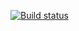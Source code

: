 [![Build status](https://ci.appveyor.com/api/projects/status/r5326yhgv2y4ja4r?svg=true)](https://ci.appveyor.com/project/DaryMarty/postmanecho)